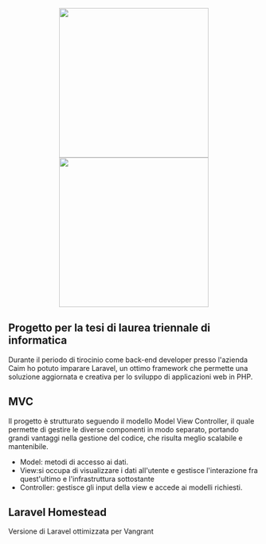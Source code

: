<p align="center"><a href="https://laravel.com" target="_blank"><img src="https://raw.githubusercontent.com/laravel/art/master/logo-lockup/5%20SVG/2%20CMYK/1%20Full%20Color/laravel-logolockup-cmyk-red.svg" width="300"></a><img src="https://www.flowing.it/wp-content/uploads/2019/10/687474703a2f2f6572696b6168656964692e636f6d2f7468656d652f6661746361747a2f696d616765732f76616772616e742f6c6f676f5f76616772616e742e706e67.png" width="300"></p>

## Progetto per la tesi di laurea triennale di informatica

Durante il periodo di tirocinio come back-end developer presso l'azienda Caim ho potuto imparare Laravel, un ottimo framework che permette una soluzione aggiornata e creativa per lo sviluppo di applicazioni web in PHP.

## MVC

Il progetto è strutturato seguendo il modello Model View Controller, il quale permette di gestire le diverse componenti in modo separato, portando grandi vantaggi nella gestione del codice, che risulta meglio scalabile e mantenibile.

- Model: metodi di accesso ai dati.
- View:si occupa di visualizzare i dati all'utente e gestisce l'interazione fra quest'ultimo e l'infrastruttura sottostante
- Controller: gestisce gli input della view e accede ai modelli richiesti.

## Laravel Homestead

Versione di Laravel ottimizzata per Vangrant 
